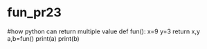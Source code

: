 # fun_pr23
#how python can return multiple value
def fun():
    x=9
    y=3
    return x,y
a,b=fun()
print(a)
print(b)
